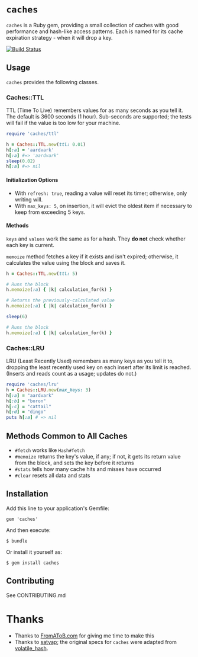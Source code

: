 # `caches`

`caches` is a Ruby gem, providing a small collection of caches with good performance and hash-like access patterns. Each is named for its cache expiration strategy - when it will drop a key.

[![Build Status](https://travis-ci.org/nathanl/caches.svg?branch=master)](https://travis-ci.org/nathanl/caches)

## Usage

`caches` provides the following classes.

### Caches::TTL

TTL (Time To Live) remembers values for as many seconds as you tell it. The default is 3600 seconds (1 hour). Sub-seconds are supported; the tests will fail if the value is too low for your machine.

```ruby
require 'caches/ttl'

h = Caches::TTL.new(ttl: 0.01)
h[:a] = 'aardvark'
h[:a] #=> 'aardvark'
sleep(0.02)
h[:a] #=> nil
```

#### Initialization Options

- With `refresh: true`, reading a value will reset its timer; otherwise, only writing will.
- With `max_keys: 5`, on insertion, it will evict the oldest item if necessary to keep from exceeding 5 keys.

#### Methods

`keys` and `values` work the same as for a hash. They **do not** check whether each key is current.

`memoize` method fetches a key if it exists and isn't expired; otherwise, it calculates the value using the block and saves it.


```ruby
h = Caches::TTL.new(ttl: 5)

# Runs the block
h.memoize(:a) { |k| calculation_for(k) }

# Returns the previously-calculated value
h.memoize(:a) { |k| calculation_for(k) }

sleep(6)

# Runs the block
h.memoize(:a) { |k| calculation_for(k) }
```

### Caches::LRU

LRU (Least Recently Used) remembers as many keys as you tell it to, dropping the least recently used key on each insert after its limit is reached. (Inserts and reads count as a usage; updates do not.)

```ruby
require 'caches/lru'
h = Caches::LRU.new(max_keys: 3)
h[:a] = "aardvark"
h[:b] = "boron"
h[:c] = "cattail"
h[:d] = "dingo"
puts h[:a] # => nil
```

## Methods Common to All Caches

- `#fetch` works like `Hash#fetch`
- `#memoize` returns the key's value, if any; if not, it gets its return value from the block, and sets the key before it returns
- `#stats` tells how many cache hits and misses have occurred
- `#clear` resets all data and stats

## Installation

Add this line to your application's Gemfile:

    gem 'caches'

And then execute:

    $ bundle

Or install it yourself as:

    $ gem install caches

## Contributing

See CONTRIBUTING.md

# Thanks

- Thanks to [FromAToB.com](http://www.fromatob.com) for giving me time to make this
- Thanks to [satyap](https://github.com/satyap); the original specs for `caches` were adapted from [volatile_hash](https://github.com/satyap/volatile_hash).
